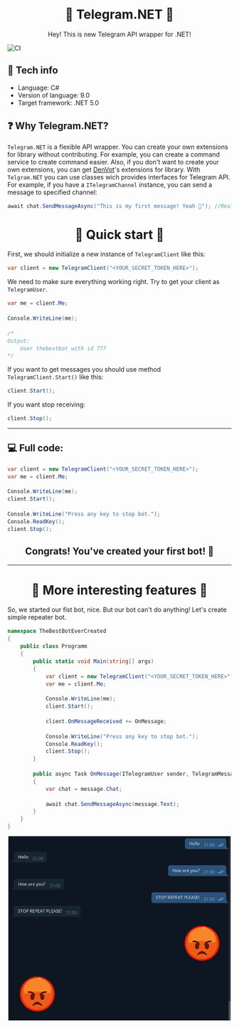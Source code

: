 <h1 align="center">
   🤖 Telegram.NET 💬
</h1>

<p align="center">
    Hey! This is new Telegram API wrapper for .NET!
</p>

![CI](https://github.com/denvot/TelegramNet/actions/workflows/dotnet.yml/badge.svg)

<h2>
   🧰 Tech info 
</h2>

- Language: C#
- Version of language: 9.0
- Target framework: .NET 5.0

<h2>
    ❓ Why Telegram.NET?
</h2>

`Telegram.NET` is a flexible API wrapper. You can create your own extensions for library without contributing. For example, you can create a command service to create command easier. Also, if you don't want to create your own extensions, you can get <a href="https://github.com/denvot">DenVot</a>'s extensions for library. With `Telgram.NET` you can use classes wich provides interfaces for Telegram API. For example, if you have a `ITelegramChannel` instance, you can send a message to specified channel:

```csharp
await chat.SendMessageAsync("This is my first message! Yeah 👏"); //Realy easy!
```

<h2>

<h1 align="center">
    🚀 Quick start 🚀
</h1>

First, we should initialize a new instance of `TelegramClient` like this:

```csharp
var client = new TelegramClient("<YOUR_SECRET_TOKEN_HERE>");
```

We need to make sure everything working right. Try to get your client as `TelegramUser`.

```csharp
var me = client.Me;

Console.WriteLine(me);

/*
Output:
    User thebestbot with id 777
*/
```

If you want to get messages you should use method `TelegramClient.Start()` like this:

```csharp
client.Start();
```

If you want stop receiving:

```csharp
client.Stop();
```

---

<h2>
💻 Full code:
</h2>

```csharp
var client = new TelegramClient("<YOUR_SECRET_TOKEN_HERE>");
var me = client.Me;

Console.WriteLine(me);
client.Start();

Console.WriteLine("Press any key to stop bot.");
Console.ReadKey();
client.Stop();
```

## <h2 align="center"> Congrats! You've created your first bot! 🥳 </h2>

---

<h1 align="center">
🤫 More interesting features 🤫
</h1>

So, we started our fist bot, nice. But our bot can't do anything! Let's create simple repeater bot.

```csharp
namespace TheBestBotEverCreated
{
    public class Programm
    {
        public static void Main(string[] args)
        {
            var client = new TelegramClient("<YOUR_SECRET_TOKEN_HERE>");
            var me = client.Me;

            Console.WriteLine(me);
            client.Start();

            client.OnMessageReceived += OnMessage;

            Console.WriteLine("Press any key to stop bot.");
            Console.ReadKey();
            client.Stop();
        }

        public async Task OnMessage(ITelegramUser sender, TelegramMessage message)
        {
            var chat = message.Chat;

            await chat.SendMessageAsync(message.Text);
        }
    }
}
```

<p align="center">
    <img src="Images/RepeatResult.png" width="500">
</p>
